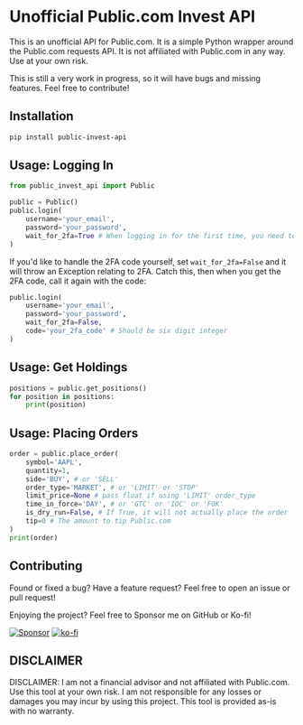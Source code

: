 # Unofficial Public.com Invest API

This is an unofficial API for Public.com. It is a simple Python wrapper around the Public.com requests API. It is not affiliated with Public.com in any way. Use at your own risk.

This is still a very work in progress, so it will have bugs and missing features. Feel free to contribute!

## Installation

```bash
pip install public-invest-api
```

## Usage: Logging In

```python
from public_invest_api import Public

public = Public()
public.login(
    username='your_email',
    password='your_password',
    wait_for_2fa=True # When logging in for the first time, you need to wait for the SMS code
)
```

If you'd like to handle the 2FA code yourself, set `wait_for_2fa=False` and it will throw an Exception relating to 2FA. Catch this, then when you get the 2FA code, call it again with the code:

```python
public.login(
    username='your_email',
    password='your_password',
    wait_for_2fa=False,
    code='your_2fa_code' # Should be six digit integer
)
```

## Usage: Get Holdings

```python
positions = public.get_positions()
for position in positions:
    print(position)
```

## Usage: Placing Orders

```python
order = public.place_order(
    symbol='AAPL',
    quantity=1,
    side='BUY', # or 'SELL'
    order_type='MARKET', # or 'LIMIT' or 'STOP'
    limit_price=None # pass float if using 'LIMIT' order_type
    time_in_force='DAY', # or 'GTC' or 'IOC' or 'FOK'
    is_dry_run=False, # If True, it will not actually place the order
    tip=0 # The amount to tip Public.com
)
print(order)
```

## Contributing
Found or fixed a bug? Have a feature request? Feel free to open an issue or pull request!

Enjoying the project? Feel free to Sponsor me on GitHub or Ko-fi!

[![Sponsor](https://img.shields.io/badge/sponsor-30363D?style=for-the-badge&logo=GitHub-Sponsors&logoColor=#white)](https://github.com/sponsors/NelsonDane)
[![ko-fi](https://img.shields.io/badge/Ko--fi-F16061?style=for-the-badge&logo=ko-fi&logoColor=white
)](https://ko-fi.com/X8X6LFCI0)

## DISCLAIMER
DISCLAIMER: I am not a financial advisor and not affiliated with Public.com. Use this tool at your own risk. I am not responsible for any losses or damages you may incur by using this project. This tool is provided as-is with no warranty.
